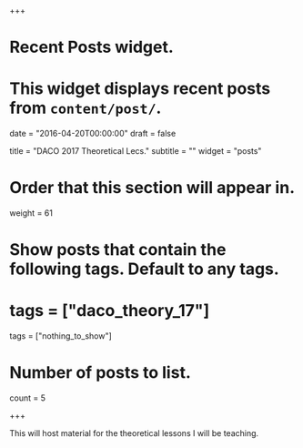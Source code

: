 +++
# Recent Posts widget.
# This widget displays recent posts from `content/post/`.

date = "2016-04-20T00:00:00"
draft = false

title = "DACO 2017 Theoretical Lecs."
subtitle = ""
widget = "posts"

# Order that this section will appear in.
weight = 61

# Show posts that contain the following tags. Default to any tags.
# tags = ["daco_theory_17"]
tags = ["nothing_to_show"]
# Number of posts to list.
count = 5

+++

This will host material for the theoretical lessons I will be teaching.